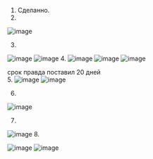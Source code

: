 1. Сделанно.  
2. 
![image](https://user-images.githubusercontent.com/95243483/162024048-34635e55-685c-48a2-97fa-4c587328d270.png)

3.
![image](https://user-images.githubusercontent.com/95243483/162038722-9dfaca41-733a-4d44-a76e-2657d0f23889.png)
![image](https://user-images.githubusercontent.com/95243483/162038861-dc8e8ec8-b134-418f-a953-81304fd79a3d.png)
4.
![image](https://user-images.githubusercontent.com/95243483/162585574-6c46eb40-c00b-4893-89c5-f26a65bcbf46.png)
![image](https://user-images.githubusercontent.com/95243483/162585552-64d7e6be-d88f-4584-bd01-82413af72efe.png)
![image](https://user-images.githubusercontent.com/95243483/162585598-424ad098-4513-4a21-a4d7-ce366d62b6c2.png)

срок правда поставил 20 дней  
5.
![image](https://user-images.githubusercontent.com/95243483/162265066-a704541c-6886-400b-a8ba-8d4b788bf56d.png)
![image](https://user-images.githubusercontent.com/95243483/162265169-c675d750-2d58-4a83-99c9-ce3b9679d2d5.png)

6.
![image](https://user-images.githubusercontent.com/95243483/162494717-107c9a29-315b-4515-821a-d435d86b48a5.png)

7.
![image](https://user-images.githubusercontent.com/95243483/162585917-8fc36239-bb30-4885-bbfc-849107cc6f88.png)
8.

![image](https://user-images.githubusercontent.com/95243483/162585783-ffb67b54-2fbb-4b8e-ab40-1733dfea530b.png)
![image](https://user-images.githubusercontent.com/95243483/162585804-a5c380bc-6eff-451c-9e53-a5b3782c66e7.png)
